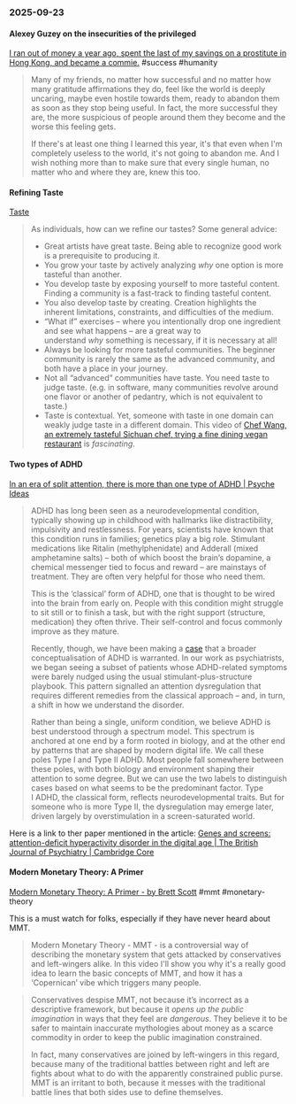 ### 2025-09-23

#### Alexey Guzey on the insecurities of the privileged
[I ran out of money a year ago, spent the last of my savings on a prostitute in Hong Kong, and became a commie.](https://guzey.substack.com/p/i-ran-out-of-money-a-year-ago-spent?publication_id=8086&post_id=174298949&isFreemail=true&r=17wsq&triedRedirect=true) #success #humanity

> Many of my friends, no matter how successful and no matter how many gratitude affirmations they do, feel like the world is deeply uncaring, maybe even hostile towards them, ready to abandon them as soon as they stop being useful. In fact, the more successful they are, the more suspicious of people around them they become and the worse this feeling gets.
> 
> If there's at least one thing I learned this year, it's that even when I'm completely useless to the world, it's not going to abandon me. And I wish nothing more than to make sure that every single human, no matter who and where they are, knew this too.

#### Refining Taste
[Taste](https://www.moderndescartes.com/essays/taste/#refining-your-taste)

> As individuals, how can we refine our tastes? Some general advice:
> 
> - Great artists have great taste. Being able to recognize good work is a prerequisite to producing it.
> - You grow your taste by actively analyzing _why_ one option is more tasteful than another.
> - You develop taste by exposing yourself to more tasteful content. Finding a community is a fast-track to finding tasteful content.
> - You also develop taste by creating. Creation highlights the inherent limitations, constraints, and difficulties of the medium.
> - “What if” exercises – where you intentionally drop one ingredient and see what happens – are a great way to understand _why_ something is necessary, if it is necessary at all!
> - Always be looking for more tasteful communities. The beginner community is rarely the same as the advanced community, and both have a place in your journey.
> - Not all “advanced” communities have taste. You need taste to judge taste. (e.g. in software, many communities revolve around one flavor or another of pedantry, which is not equivalent to taste.)
> - Taste is contextual. Yet, someone with taste in one domain can weakly judge taste in a different domain. This video of [Chef Wang, an extremely tasteful Sichuan chef, trying a fine dining vegan restaurant](https://www.youtube.com/watch?v=99oj1r02hGA) is _fascinating_.


#### Two types of ADHD
[In an era of split attention, there is more than one type of ADHD \| Psyche Ideas](https://psyche.co/ideas/in-an-era-of-split-attention-there-is-more-than-one-type-of-adhd)

> ADHD has long been seen as a neurodevelopmental condition, typically showing up in childhood with hallmarks like distractibility, impulsivity and restlessness. For years, scientists have known that this condition runs in families; genetics play a big role. Stimulant medications like Ritalin (methylphenidate) and Adderall (mixed amphetamine salts) – both of which boost the brain’s dopamine, a chemical messenger tied to focus and reward – are mainstays of treatment. They are often very helpful for those who need them.
> 
> This is the ‘classical’ form of ADHD, one that is thought to be wired into the brain from early on. People with this condition might struggle to sit still or to finish a task, but with the right support (structure, medication) they often thrive. Their self-control and focus commonly improve as they mature.
> 
> Recently, though, we have been making a [case](https://www.cambridge.org/core/journals/the-british-journal-of-psychiatry/article/genes-and-screens-attentiondeficit-hyperactivity-disorder-in-the-digital-age/D692E6A269DD6FCB2CF965814270EEB9) that a broader conceptualisation of ADHD is warranted. In our work as psychiatrists, we began seeing a subset of patients whose ADHD-related symptoms were barely nudged using the usual stimulant-plus-structure playbook. This pattern signalled an attention dysregulation that requires different remedies from the classical approach – and, in turn, a shift in how we understand the disorder.
> 
> Rather than being a single, uniform condition, we believe ADHD is best understood through a spectrum model. This spectrum is anchored at one end by a form rooted in biology, and at the other end by patterns that are shaped by modern digital life. We call these poles Type I and Type II ADHD. Most people fall somewhere between these poles, with both biology and environment shaping their attention to some degree. But we can use the two labels to distinguish cases based on what seems to be the predominant factor. Type I ADHD, the classical form, reflects neurodevelopmental traits. But for someone who is more Type II, the dysregulation may emerge later, driven largely by overstimulation in a screen-saturated world.

Here is a link to ther paper mentioned in the article: [Genes and screens: attention-deficit hyperactivity disorder in the digital age \| The British Journal of Psychiatry \| Cambridge Core](https://www.cambridge.org/core/journals/the-british-journal-of-psychiatry/article/genes-and-screens-attentiondeficit-hyperactivity-disorder-in-the-digital-age/D692E6A269DD6FCB2CF965814270EEB9)

#### Modern Monetary Theory: A Primer
[Modern Monetary Theory: A Primer - by Brett Scott](https://www.asomo.co/p/modern-monetary-theory-mmt-a-primer?publication_id=69390&post_id=174332328&triggerShare=true&isFreemail=true&r=17wsq&triedRedirect=true) #mmt #monetary-theory 

This is a must watch for folks, especially if they have never heard about MMT.

> Modern Monetary Theory - MMT - is a controversial way of describing the monetary system that gets attacked by conservatives and left-wingers alike. In this video I'll show you why it's a really good idea to learn the basic concepts of MMT, and how it has a ‘Copernican’ vibe which triggers many people.

> Conservatives despise MMT, not because it’s incorrect as a descriptive framework, but because it _opens up the public imagination_ in ways that they feel are _dangerous_. They believe it to be safer to maintain inaccurate mythologies about money as a scarce commodity in order to keep the public imagination constrained.
>
> In fact, many conservatives are joined by left-wingers in this regard, because many of the traditional battles between right and left are fights about what to do with the apparently constrained public purse. MMT is an irritant to both, because it messes with the traditional battle lines that both sides use to define themselves.